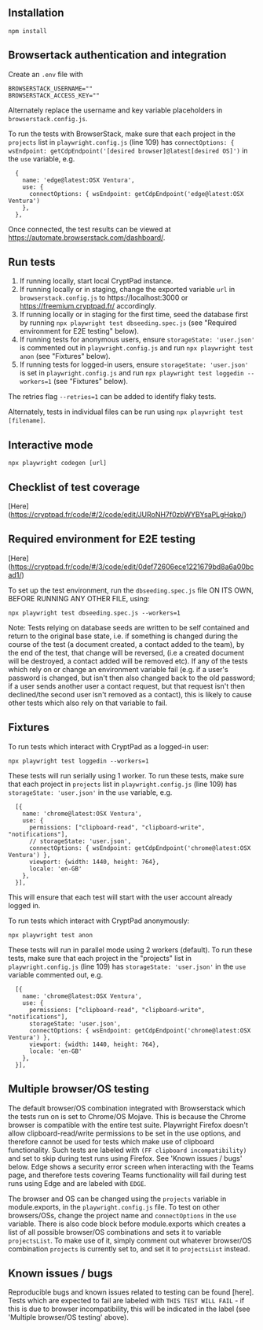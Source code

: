 ## Installation

`npm install`

## Browsertack authentication and integration

Create an `.env` file with

```env
BROWSERSTACK_USERNAME=""
BROWSERSTACK_ACCESS_KEY=""
```

Alternately replace the username and key variable placeholders in `browserstack.config.js`.

To run the tests with BrowserStack, make sure that each project in the `projects` list in `playwright.config.js` (line 109) has `connectOptions: { wsEndpoint: getCdpEndpoint('[desired browser]@latest[desired OS]')` in the `use` variable, e.g. 

```
  {
    name: 'edge@latest:OSX Ventura',
    use: { 
      connectOptions: { wsEndpoint: getCdpEndpoint('edge@latest:OSX Ventura')
    },
  },

 ``` 

Once connected, the test results can be viewed at https://automate.browserstack.com/dashboard/.

## Run tests

1. If running locally, start local CryptPad instance.
2. If running locally or in staging, change the exported variable `url` in `browserstack.config.js` to https://localhost:3000 or https://freemium.cryptpad.fr/ accordingly. 
3. If running locally or in staging for the first time, seed the database first by running `npx playwright test dbseeding.spec.js` (see "Required environment for E2E testing" below).
3. If running tests for anonymous users, ensure `storageState: 'user.json'` is commented out in `playwright.config.js` and run `npx playwright test anon` (see "Fixtures" below).
3. If running tests for logged-in users, ensure `storageState: 'user.json'` is set in `playwright.config.js` and run `npx playwright test loggedin --workers=1` (see "Fixtures" below).

The retries flag `--retries=1` can be added to identify flaky tests.

Alternately, tests in individual files can be run using `npx playwright test [filename]`.

## Interactive mode

`npx playwright codegen [url]`

## Checklist of test coverage 

[Here] (https://cryptpad.fr/code/#/2/code/edit/JURoNH7f0zbWYBYsaPLgHqkp/)

## Required environment for E2E testing 

[Here] (https://cryptpad.fr/code/#/3/code/edit/0def72606ece1221679bd8a6a00bcad1/)

To set up the test environment, run the `dbseeding.spec.js` file ON ITS OWN, BEFORE RUNNING ANY OTHER FILE, using:

`npx playwright test dbseeding.spec.js --workers=1`

Note: Tests relying on database seeds are written to be self contained and return to the original base state, i.e. if something is changed during the course of the test (a document created, a contact added to the team), by the end of the test, that change will be reversed, (i.e a created document will be destroyed, a contact added will be removed etc). If any of the tests which rely on or change an environment variable fail (e.g. if a user's password is changed, but isn't then also changed back to the old password; if a user sends another user a contact request, but that request isn't then declined/the second user isn't removed as a contact), this is likely to cause other tests which also rely on that variable to fail. 

## Fixtures

To run tests which interact with CryptPad as a logged-in user:

`npx playwright test loggedin --workers=1`

These tests will run serially using 1 worker.
To run these tests, make sure that each project in `projects` list in `playwright.config.js` (line 109) has `storageState: 'user.json'` in the `use` variable, e.g. 

```
  [{
    name: 'chrome@latest:OSX Ventura',
    use: {
      permissions: ["clipboard-read", "clipboard-write", "notifications"],
      // storageState: 'user.json',
      connectOptions: { wsEndpoint: getCdpEndpoint('chrome@latest:OSX Ventura') },
      viewport: {width: 1440, height: 764}, 
      locale: 'en-GB'
    },
  }],

``` 

This will ensure that each test will start with the user account already logged in.


To run tests which interact with CryptPad anonymously:

`npx playwright test anon`

These tests will run in parallel mode using 2 workers (default).
To run these tests, make sure that each project in the "projects" list in `playwright.config.js` (line 109) has `storageState: 'user.json'` in the `use` variable commented out, e.g. 

```
  [{
    name: 'chrome@latest:OSX Ventura',
    use: {
      permissions: ["clipboard-read", "clipboard-write", "notifications"],
      storageState: 'user.json',
      connectOptions: { wsEndpoint: getCdpEndpoint('chrome@latest:OSX Ventura') },
      viewport: {width: 1440, height: 764}, 
      locale: 'en-GB'
    },
  }],

``` 


## Multiple browser/OS testing

The default browser/OS combination integrated with Browserstack which the tests run on is set to Chrome/OS Mojave. This is because the Chrome browser is compatible with the entire test suite. 
Playwright Firefox doesn't allow clipboard-read/write permissions to be set in the use options, and therefore cannot be used for tests which make use of clipboard functionality. Such tests are labeled with `(FF clipboard incompatibility)` and set to skip during test runs using Firefox. See 'Known issues / bugs' below.
Edge shows a security error screen when interacting with the Teams page, and therefore tests covering Teams functionality will fail during test runs using Edge and are labeled with `EDGE`.

The browser and OS can be changed using the `projects` variable in module.exports, in the `playwright.config.js` file. 
To test on other browsers/OSs, change the project name and `connectOptions` in the `use` variable. There is also code block before module.exports which creates a list of all possible browser/OS combinations and sets it to variable `projectsList`. To make use of it, simply comment out whatever browser/OS combination `projects` is currently set to, and set it to `projectsList` instead.


## Known issues / bugs

Reproducible bugs and known issues related to testing can be found [here].
Tests which are expected to fail are labeled with `THIS TEST WILL FAIL` - if this is due to browser incompatibility, this will be indicated in the label (see 'Multiple browser/OS testing' above). 
